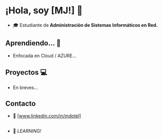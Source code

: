 # ¡Hola, soy [MJ!] 👋

- :mortar_board: Estudiante de **Administración de Sistemas Informáticos en Red.** 

## Aprendiendo... :notebook_with_decorative_cover:
- Enfocada en Cloud / AZURE...

## Proyectos :computer:
- En breves...

## Contacto
- :email: [www.linkedin.com/in/mdotel]

##
- :rocket: *LEARNING!*
